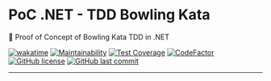 # PoC .NET - TDD Bowling Kata

🔬 Proof of Concept of Bowling Kata TDD in .NET

[![wakatime](https://wakatime.com/badge/github/GuilhermeStracini/POC-dotnet-TDD-Bowling-Kata.svg)](https://wakatime.com/badge/github/GuilhermeStracini/POC-dotnet-TDD-Bowling-Kata)
[![Maintainability](https://api.codeclimate.com/v1/badges/6ae53517578238ca2f66/maintainability)](https://codeclimate.com/github/GuilhermeStracini/POC-dotnet-TDD-Bowling-Kata/maintainability)
[![Test Coverage](https://api.codeclimate.com/v1/badges/6ae53517578238ca2f66/test_coverage)](https://codeclimate.com/github/GuilhermeStracini/POC-dotnet-TDD-Bowling-Kata/test_coverage)
[![CodeFactor](https://www.codefactor.io/repository/github/GuilhermeStracini/POC-dotnet-TDD-Bowling-Kata/badge)](https://www.codefactor.io/repository/github/GuilhermeStracini/POC-dotnet-TDD-Bowling-Kata)
[![GitHub license](https://img.shields.io/github/license/GuilhermeStracini/POC-dotnet-TDD-Bowling-Kata)](https://github.com/GuilhermeStracini/POC-dotnet-TDD-Bowling-Kata)
[![GitHub last commit](https://img.shields.io/github/last-commit/GuilhermeStracini/POC-dotnet-TDD-Bowling-Kata)](https://github.com/GuilhermeStracini/POC-dotnet-TDD-Bowling-Kata)

---
